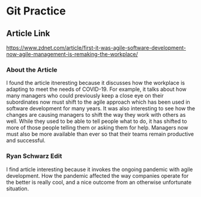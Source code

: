 # Git Practice

## Article Link
https://www.zdnet.com/article/first-it-was-agile-software-development-now-agile-management-is-remaking-the-workplace/


### About the Article

I found the article itneresting because it discusses how the workplace is adapting to meet the needs of COVID-19. For example,
it talks about how many managers who could previously keep a close eye on their subordinates now must shift to the agile approach
which has been used in software development for many years. It was also interesting to see how the changes are causing managers to shift 
the way they work with others as well. While they used to be able to tell people what to do, it has shifted to more of those people telling 
them or asking them for help. Managers now must also be more available than ever so that their teams remain productive and successful.

### Ryan Schwarz Edit
I find article interesting because it invokes the ongoing pandemic with agile development. How the pandemic affected the way companies operate for the better is really cool, and a nice outcome from an otherwise unfortunate situation.  
